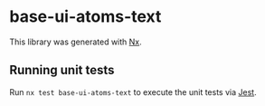 # base-ui-atoms-text

This library was generated with [Nx](https://nx.dev).

## Running unit tests

Run `nx test base-ui-atoms-text` to execute the unit tests via [Jest](https://jestjs.io).
